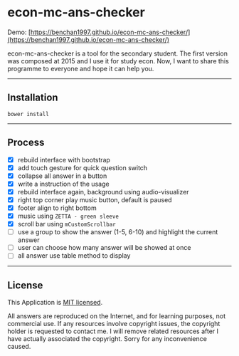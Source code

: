 # econ-mc-ans-checker

Demo:
[https://benchan1997.github.io/econ-mc-ans-checker/](https://benchan1997.github.io/econ-mc-ans-checker/)

econ-mc-ans-checker is a tool for the secondary student. The first version was composed at 2015 and I use it for study econ. Now, I want to share this programme to everyone and hope it can help you.

---

## Installation

```
bower install
```

---

## Process

- [x] rebuild interface with bootstrap
- [x] add touch gesture for quick question switch
- [x] collapse all answer in a button
- [x] write a instruction of the usage
- [x] rebuild interface again, background using audio-visualizer
- [x] right top corner play music button, default is paused
- [x] footer align to right bottom
- [x] music using `ZETTA - green sleeve`
- [x] scroll bar using `mCustomScrollbar`
- [ ] use a group to show the answer (1-5, 6-10) and highlight the current answer
- [ ] user can choose how many answer will be showed at once
- [ ] all answer use table method to display

---

## License

This Application is [MIT licensed](./LICENSE).

All answers are reproduced on the Internet, and for learning purposes, not commercial use. If any resources involve copyright issues, the copyright holder is requested to contact me. I will remove related resources after I have actually associated the copyright. Sorry for any inconvenience caused.
